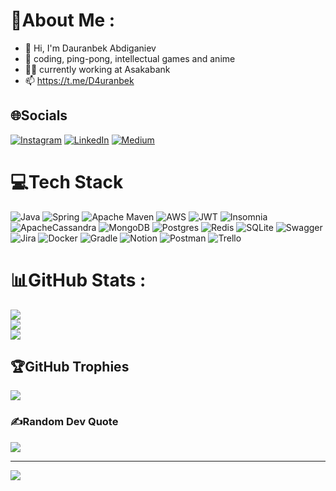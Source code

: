 # 💫About Me :
- 👋 Hi, I'm Dauranbek Abdiganiev
- 👀 coding, ping-pong, intellectual games and anime
- 👨‍💻 currently working at Asakabank
- 📫 https://t.me/D4uranbek

## 🌐Socials
[![Instagram](https://img.shields.io/badge/Instagram-%23E4405F.svg?logo=Instagram&logoColor=white)](https://instagram.com/d4uranbek) [![LinkedIn](https://img.shields.io/badge/LinkedIn-%230077B5.svg?logo=linkedin&logoColor=white)](https://linkedin.com/in/d4uranbek) [![Medium](https://img.shields.io/badge/Medium-12100E?logo=medium&logoColor=white)](https://medium.com/@d4uranbek) 

# 💻Tech Stack
![Java](https://img.shields.io/badge/java-%23ED8B00.svg?style=flat&logo=java&logoColor=white) ![Spring](https://img.shields.io/badge/spring-%236DB33F.svg?style=flat&logo=spring&logoColor=white) ![Apache Maven](https://img.shields.io/badge/Apache%20Maven-C71A36?style=flat&logo=Apache%20Maven&logoColor=white) ![AWS](https://img.shields.io/badge/AWS-%23FF9900.svg?style=flat&logo=amazon-aws&logoColor=white) ![JWT](https://img.shields.io/badge/JWT-black?style=flat&logo=JSON%20web%20tokens) ![Insomnia](https://img.shields.io/badge/Insomnia-black?style=flat&logo=insomnia&logoColor=5849BE) ![ApacheCassandra](https://img.shields.io/badge/cassandra-%231287B1.svg?style=flat&logo=apache-cassandra&logoColor=white) ![MongoDB](https://img.shields.io/badge/MongoDB-%234ea94b.svg?style=flat&logo=mongodb&logoColor=white) ![Postgres](https://img.shields.io/badge/postgres-%23316192.svg?style=flat&logo=postgresql&logoColor=white) ![Redis](https://img.shields.io/badge/redis-%23DD0031.svg?style=flat&logo=redis&logoColor=white) ![SQLite](https://img.shields.io/badge/sqlite-%2307405e.svg?style=flat&logo=sqlite&logoColor=white) ![Swagger](https://img.shields.io/badge/-Swagger-%23Clojure?style=flat&logo=swagger&logoColor=white) ![Jira](https://img.shields.io/badge/jira-%230A0FFF.svg?style=flat&logo=jira&logoColor=white) ![Docker](https://img.shields.io/badge/docker-%230db7ed.svg?style=flat&logo=docker&logoColor=white) ![Gradle](https://img.shields.io/badge/Gradle-02303A.svg?style=flat&logo=Gradle&logoColor=white) ![Notion](https://img.shields.io/badge/Notion-%23000000.svg?style=flat&logo=notion&logoColor=white) ![Postman](https://img.shields.io/badge/Postman-FF6C37?style=flat&logo=postman&logoColor=white) ![Trello](https://img.shields.io/badge/Trello-%23026AA7.svg?style=flat&logo=Trello&logoColor=white)
# 📊GitHub Stats :
![](https://github-readme-stats.vercel.app/api?username=d4uranbek&theme=city_light&hide_border=true&include_all_commits=false&count_private=true)<br/>
![](https://github-readme-streak-stats.herokuapp.com/?user=d4uranbek&theme=city_light&hide_border=true)<br/>
![](https://github-readme-stats.vercel.app/api/top-langs/?username=d4uranbek&theme=city_light&hide_border=true&include_all_commits=false&count_private=true&layout=compact)

## 🏆GitHub Trophies
![](https://github-profile-trophy.vercel.app/?username=d4uranbek&theme=apprentice&no-frame=true&no-bg=false&margin-w=4)

### ✍️Random Dev Quote
![](https://quotes-github-readme.vercel.app/api?type=horizontal&theme=gruvbox)

---
[![](https://visitcount.itsvg.in/api?id=d4uranbek&icon=2&color=7)](https://visitcount.itsvg.in)
